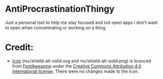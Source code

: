 # AntiProcrastinationThingy

Just a personal tool to help me stay focused and not open apps I don't want to open when concentrating or working on a
thing

# Credit:

- [Icon](https://fontawesome.com/icons/shield-alt?style=solid) (rsc/shield-alt-solid.svg and rsc/shield-alt-solid.png)
  is licenced from [FontAwesome](https://fontawesome.com/) under
  the [Creative Commons Attribution 4.0 International license](https://fontawesome.com/license). There were no changes
  made to the Icon.